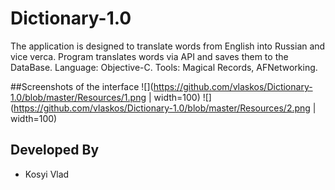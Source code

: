 # Dictionary-1.0

The application is designed to translate words from English into Russian and vice verca.
Program translates words via API and saves them to the DataBase. 
Language: Objective-C.
Tools: Magical Records, AFNetworking. 

##Screenshots of the interface
![](https://github.com/vlaskos/Dictionary-1.0/blob/master/Resources/1.png | width=100)
![](https://github.com/vlaskos/Dictionary-1.0/blob/master/Resources/2.png | width=100)

Developed By
------------
* Kosyi Vlad
